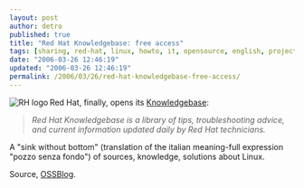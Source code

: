 ```yaml
---
layout: post
author: detro
published: true
title: "Red Hat Knowledgebase: free access"
tags: [sharing, red-hat, linux, howto, it, opensource, english, projects]
date: "2006-03-26 12:46:19"
updated: "2006-03-26 12:46:19"
permalink: /2006/03/26/red-hat-knowledgebase-free-access/
---
```


<img src="http://www.redhat.com/g/chrome/logo_rh_home.png" alt="RH logo" align="left" />
Red Hat, finally, opens its <a href="http://kbase.redhat.com/faq/">Knowledgebase</a>: 
<blockquote><em>Red Hat Knowledgebase is a library of tips, troubleshooting advice, and current information updated daily by Red Hat technicians.</em></blockquote>

A "sink without bottom" (translation of the italian meaning-full expression "pozzo senza fondo") of sources, knowledge, solutions about Linux.

Source, <a href="http://www.ossblog.it/post/707/redhat_open_knowledge_base">OSSBlog</a>.


